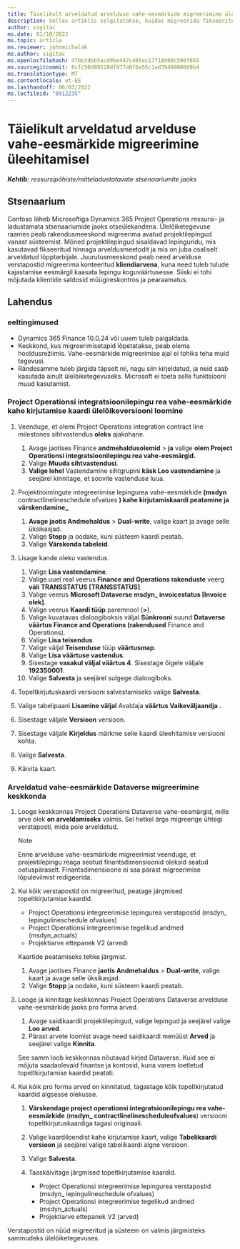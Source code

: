 ```yaml
---
title: Täielikult arveldatud arvelduse vahe-eesmärkide migreerimine üleehitamisel
description: Selles artiklis selgitatakse, kuidas migreerida fikseeritud hinnaga arvelduse verstapostid, mille eest on kliendile esitatud arve avatud projektilepingute eest enne kasutuselt lahkumise kuupäeva.
author: sigitac
ms.date: 01/10/2022
ms.topic: article
ms.reviewer: johnmichalak
ms.author: sigitac
ms.openlocfilehash: d7bb3dbb5acd9be447c405ec17f18d00c500f655
ms.sourcegitcommit: 6cfc50d89528df977a8f6a55c1ad39d99800d9b4
ms.translationtype: MT
ms.contentlocale: et-EE
ms.lasthandoff: 06/03/2022
ms.locfileid: "8912235"
---
```

# <a name="migrate-fully-invoiced-billing-milestones-at-cutover"></a>Täielikult arveldatud arvelduse vahe-eesmärkide migreerimine üleehitamisel

_**Kehtib:** ressursipõhiste/mitteladustatavate stsenaariumite jaoks_

## <a name="scenario"></a>Stsenaarium

Contoso läheb Microsoftiga Dynamics 365 Project Operations ressursi- ja ladustamata stsenaariumide jaoks otseülekandena. Ülelõiketegevuse raames peab rakendusmeeskond migreerima avatud projektilepingud vanast süsteemist. Mõned projektilepingud sisaldavad lepinguridu, mis kasutavad fikseeritud hinnaga arveldusmeetodit ja mis on juba osaliselt arveldatud lõpptarbijale. Juurutusmeeskond peab need arvelduse verstapostid migreerima konteeritud **kliendiarvena**, kuna need tuleb tulude kajastamise eesmärgil kaasata lepingu koguväärtusesse. Siiski ei tohi mõjutada klientide saldosid müügireskontros ja pearaamatus.

## <a name="solution"></a>Lahendus

### <a name="prerequisites"></a>eeltingimused

- Dynamics 365 Finance 10.0.24 või uuem tuleb paigaldada.
- Keskkond, kus migreerimisetapid lõpetatakse, peab olema hooldusrežiimis. Vahe-eesmärkide migreerimise ajal ei tohiks teha muid tegevusi.
- Rändesamme tuleb järgida täpselt nii, nagu siin kirjeldatud, ja neid saab kasutada ainult ülelõiketegevuseks. Microsoft ei toeta selle funktsiooni muud kasutamist.

### <a name="create-a-cutover-version-of-the-project-operations-integration-contract-line-milestones-dual-write-map"></a>Project Operationsi integratsioonilepingu rea vahe-eesmärkide kahe kirjutamise kaardi ülelõikeversiooni loomine 

1. Veenduge, et olemi Project Operations integration contract line milestones sihtvastendus **oleks** ajakohane. 

    1. Avage jaotises Finance **andmehaldusolemid** \> **ja** valige **olem Project Operationsi integratsioonilepingu rea vahe-eesmärgid.** 
    2. Valige **Muuda sihtvastendusi**. 
    3. **Valige lehel** Vastendamine sihtgrupini **käsk Loo vastendamine** ja seejärel kinnitage, et soovite vastenduse luua.

2. Projektitoimingute integreerimise lepingurea vahe-eesmärkide **(msdyn** contractlinelineschedule ofvalues **) kahe kirjutamiskaardi peatamine ja värskendamine\_**. 

    1. **Avage jaotis Andmehaldus** \> **Dual-write**, valige kaart ja avage selle üksikasjad. 
    2. Valige **Stopp** ja oodake, kuni süsteem kaardi peatab. 
    3. Valige **Värskenda tabeleid**.

3. Lisage kande oleku vastendus.

    1. Valige **Lisa vastendamine**.
    2. Valige uuel real veerus **Finance and Operations rakenduste** veerg **väli TRANSSTATUS \[TRANSSTATUS\]**.
    3. Valige veerus **Microsoft Dataverse** **msdyn\_ invoicestatus \[Invoice olek\]**.
    4. Valige veerus **Kaardi tüüp** paremnool (**\>**).
    5. Valige kuvatavas dialoogiboksis väljal **Sünkrooni** suund **Dataverse väärtus Finance and Operations (rakendused** Finance and Operations).
    6. Valige **Lisa teisendus**.
    7. Valige väljal **Teisenduse** tüüp **väärtusmap**.
    8. Valige **Lisa väärtuse vastendus**.
    9. Sisestage **vasakul väljal väärtus 4**. Sisestage õigele väljale **192350001**. 
    10. Valige **Salvesta** ja seejärel sulgege dialoogiboks.

4. Topeltkirjutuskaardi versiooni salvestamiseks valige **Salvesta**. 
5. Valige tabelipaani **Lisamine väljal** Avaldaja **väärtus Vaikeväljaandja** **.**
6. Sisestage väljale **Versioon** versioon.
7. Sisestage väljale **Kirjeldus** märkme selle kaardi üleehitamise versiooni kohta. 
8. Valige **Salvesta**.
9. Käivita kaart.

### <a name="migrate-invoiced-milestones-to-the-dataverse-environment"></a>Arveldatud vahe-eesmärkide Dataverse migreerimine keskkonda

1. Looge keskkonnas Project Operations Dataverse vahe-eesmärgid, mille arve olek **on arveldamiseks** valmis. Sel hetkel ärge migreerige ühtegi verstaposti, mida pole arveldatud.

    > [!NOTE]
    > Enne arvelduse vahe-eesmärkide migreerimist veenduge, et projektilepingu reaga seotud finantsdimensioonid oleksid seatud ootuspäraselt. Finantsdimensioone ei saa pärast migreerimise lõpuleviimist redigeerida.

2. Kui kõik verstapostid on migreeritud, peatage järgmised topeltkirjutamise kaardid.

    - Project Operationsi integreerimise lepingurea verstapostid (msdyn\_ lepingulineschedule ofvalues)
    - Project Operationsi integreerimise tegelikud andmed (msdyn\_actuals)
    - Projektiarve ettepanek V2 (arved)

    Kaartide peatamiseks tehke järgmist.

    1. Avage jaotises Finance **jaotis Andmehaldus** \> **Dual-write**, valige kaart ja avage selle üksikasjad.
    2. Valige **Stopp** ja oodake, kuni süsteem kaardi peatab.

3. Looge ja kinnitage keskkonnas Project Operations Dataverse arvelduse vahe-eesmärkide jaoks pro forma arved. 

    1. Avage saidikaardil projektilepingud, valige lepingud ja seejärel valige **Loo arved**.
    2. Pärast arvete loomist avage need saidikaardi menüüst **Arved** ja seejärel valige **Kinnita**.

    See samm loob keskkonnas nõutavad kirjed Dataverse. Kuid see ei mõjuta saadaolevaid finantse ja kontosid, kuna varem loetletud topeltkirjutamise kaardid peatati.

4. Kui kõik pro forma arved on kinnitatud, tagastage kõik topeltkirjutatud kaardid algsesse olekusse.

    1. **Värskendage project operationsi integratsioonilepingu rea vahe-eesmärkide** (**msdyn\_ contractlinelinescheduleofvalues**) versiooni topeltkirjutuskaardiga tagasi originaali. 
    2. Valige kaardiloendist kahe kirjutamise kaart, valige **Tabelikaardi versioon** ja seejärel valige tabelikaardi algne versioon.
    3. Valige **Salvesta**.
    4. Taaskäivitage järgmised topeltkirjutamise kaardid.

        - Project Operationsi integreerimise lepingurea verstapostid (msdyn\_ lepingulineschedule ofvalues)
        - Project Operationsi integreerimise tegelikud andmed (msdyn\_actuals)
        - Projektiarve ettepanek V2 (arved)

Verstapostid on nüüd migreeritud ja süsteem on valmis järgmisteks sammudeks ülelõiketegevuses.
